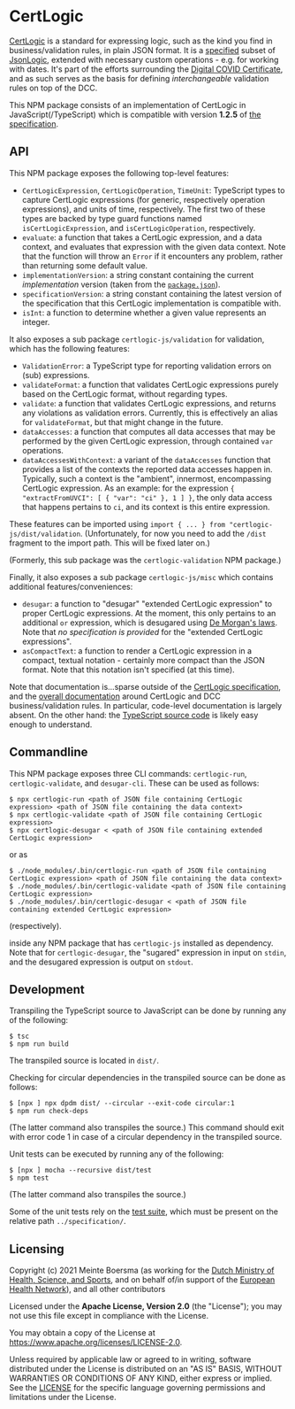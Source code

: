 # CertLogic

[CertLogic](https://github.com/ehn-dcc-development/dgc-business-rules/tree/main/certlogic) is a standard for expressing logic, such as the kind you find in business/validation rules, in plain JSON format.
It is a [specified](https://github.com/ehn-dcc-development/dgc-business-rules/blob/main/certlogic/specification/README.md) subset of [JsonLogic](https://jsonlogic.com/), extended with necessary custom operations - e.g. for working with dates.
It's part of the efforts surrounding the [Digital COVID Certificate](https://ec.europa.eu/info/live-work-travel-eu/coronavirus-response/safe-covid-19-vaccines-europeans/eu-digital-covid-certificate_en), and as such serves as the basis for defining _interchangeable_ validation rules on top of the DCC.

This NPM package consists of an implementation of CertLogic in JavaScript(/TypeScript) which is compatible with version **1.2.5** of [the specification](https://github.com/ehn-dcc-development/dgc-business-rules/tree/main/certlogic/specification/README.md).


## API

This NPM package exposes the following top-level features:

* `CertLogicExpression`, `CertLogicOperation`, `TimeUnit`: TypeScript types to capture CertLogic expressions (for generic, respectively operation expressions), and units of time, respectively.
    The first two of these types are backed by type guard functions named `isCertLogicExpression`, and `isCertLogicOperation`, respectively.
* `evaluate`: a function that takes a CertLogic expression, and a data context, and evaluates that expression with the given data context.
  Note that the function will throw an `Error` if it encounters any problem, rather than returning some default value.
* `implementationVersion`: a string constant containing the current *implementation* version (taken from the [`package.json`](./package.json)).
* `specificationVersion`: a string constant containing the latest version of the specification that this CertLogic implementation is compatible with.
* `isInt`: a function to determine whether a given value represents an integer.

It also exposes a sub package `certlogic-js/validation` for validation, which has the following features:

* `ValidationError`: a TypeScript type for reporting validation errors on (sub) expressions.
* `validateFormat`: a function that validates CertLogic expressions purely based on the CertLogic format, without regarding types.
* `validate`: a function that validates CertLogic expressions, and returns any violations as validation errors.
  Currently, this is effectively an alias for `validateFormat`, but that might change in the future.
* `dataAccesses`: a function that computes all data accesses that may be performed by the given CertLogic expression, through contained `var` operations.
* `dataAccessesWithContext`: a variant of the `dataAccesses` function that provides a list of the contexts the reported data accesses happen in.
    Typically, such a context is the "ambient", innermost, encompassing CertLogic expression.
    As an example: for the expression `{ "extractFromUVCI": [ { "var": "ci" }, 1 ] }`, the only data access that happens pertains to `ci`, and its context is this entire expression.

These features can be imported using `import { ... } from "certlogic-js/dist/validation`.
(Unfortunately, for now you need to add the `/dist` fragment to the import path. This will be fixed later on.)

(Formerly, this sub package was the `certlogic-validation` NPM package.)

Finally, it also exposes a sub package `certlogic-js/misc` which contains additional features/conveniences:

* `desugar`: a function to "desugar" "extended CertLogic expression" to proper CertLogic expressions.
    At the moment, this only pertains to an additional `or` expression, which is desugared using [De Morgan's laws](https://en.wikipedia.org/wiki/De_Morgan%27s_laws).
    Note that *no specification is provided* for the "extended CertLogic expressions".
* `asCompactText`: a function to render a CertLogic expression in a compact, textual notation - certainly more compact than the JSON format.
    Note that this notation isn't specified (at this time).

Note that documentation is...sparse outside of the [CertLogic specification](../specification/README.md), and the [overall documentation](https://github.com/ehn-dcc-development/dgc-business-rules/tree/main/documentation) around CertLogic and DCC business/validation rules.
In particular, code-level documentation is largely absent.
On the other hand: the [TypeScript source code](./src) is likely easy enough to understand.


## Commandline

This NPM package exposes three CLI commands: `certlogic-run`, `certlogic-validate`, and `desugar-cli`.
These can be used as follows:

    $ npx certlogic-run <path of JSON file containing CertLogic expression> <path of JSON file containing the data context>
    $ npx certlogic-validate <path of JSON file containing CertLogic expression>
    $ npx certlogic-desugar < <path of JSON file containing extended CertLogic expression>

or as

    $ ./node_modules/.bin/certlogic-run <path of JSON file containing CertLogic expression> <path of JSON file containing the data context>
    $ ./node_modules/.bin/certlogic-validate <path of JSON file containing CertLogic expression>
    $ ./node_modules/.bin/certlogic-desugar < <path of JSON file containing extended CertLogic expression>

(respectively).

inside any NPM package that has `certlogic-js` installed as dependency.
Note that for `certlogic-desugar`, the "sugared" expression in input on `stdin`, and the desugared expression is output on `stdout`.


## Development

Transpiling the TypeScript source to JavaScript can be done by running any of the following:

    $ tsc
    $ npm run build

The transpiled source is located in `dist/`.

Checking for circular dependencies in the transpiled source can be done as follows:

    $ [npx ] npx dpdm dist/ --circular --exit-code circular:1
    $ npm run check-deps

(The latter command also transpiles the source.)
This command should exit with error code 1 in case of a circular dependency in the transpiled source.

Unit tests can be executed by running any of the following:

    $ [npx ] mocha --recursive dist/test
    $ npm test

(The latter command also transpiles the source.)

Some of the unit tests rely on the [test suite](https://github.com/ehn-dcc-development/dgc-business-rules/tree/main/certlogic/testSuite), which must be present on the relative path `../specification/`.


## Licensing

Copyright (c) 2021 Meinte Boersma (as working for the [Dutch Ministry of Health, Science, and Sports](https://www.rijksoverheid.nl/ministeries/ministerie-van-volksgezondheid-welzijn-en-sport), and on behalf of/in support of the [European Health Network](https://ec.europa.eu/health/ehealth/policy/network_en)), and all other contributors

Licensed under the **Apache License, Version 2.0** (the "License"); you may not use this file except in compliance with the License.

You may obtain a copy of the License at https://www.apache.org/licenses/LICENSE-2.0.

Unless required by applicable law or agreed to in writing, software distributed under the License is distributed on an "AS IS" 
BASIS, WITHOUT WARRANTIES OR CONDITIONS OF ANY KIND, either express or implied. See the [LICENSE](./LICENSE) for the specific 
language governing permissions and limitations under the License.

